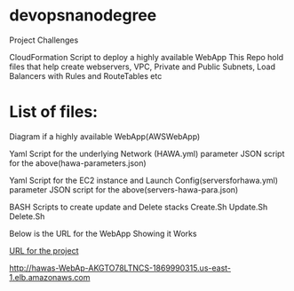 # devopsnanodegree
Project Challenges

CloudFormation Script to deploy a highly available WebApp
This Repo hold files that help create webservers, VPC, Private and Public Subnets, Load Balancers with Rules and RouteTables etc

# List of files:

Diagram if a highly available WebApp(AWSWebApp)

Yaml Script for the underlying Network (HAWA.yml)
parameter JSON script for the above(hawa-parameters.json)

Yaml Script for the EC2 instance and Launch Config(serversforhawa.yml)
parameter JSON script for the above(servers-hawa-para.json)

BASH Scripts to create update and Delete stacks
Create.Sh
Update.Sh
Delete.Sh

Below is the URL for the WebApp Showing it Works

[URL for the project](http://hawas-WebAp-AKGTO78LTNCS-1869990315.us-east-1.elb.amazonaws.com)

http://hawas-WebAp-AKGTO78LTNCS-1869990315.us-east-1.elb.amazonaws.com
